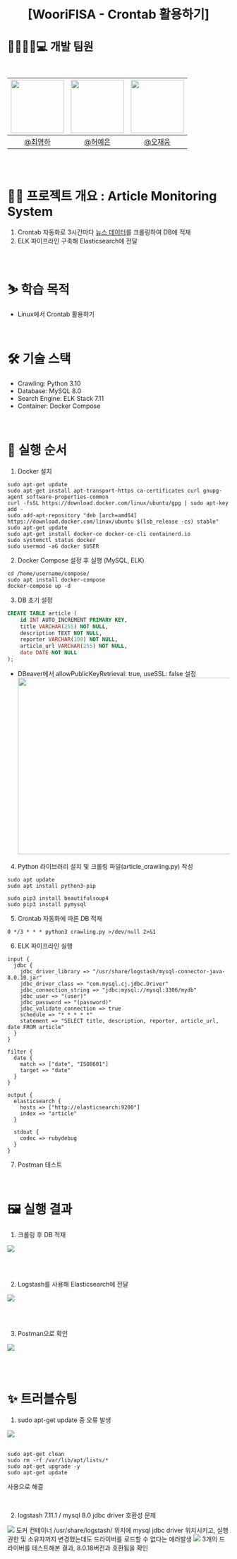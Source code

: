 # <p align="center">[WooriFISA - Crontab 활용하기] 

<h1 style="font-size: 25px;"> 👨‍👨‍👧‍👦💻 개발 팀원 <br>
<br>

|<img src="https://avatars.githubusercontent.com/u/98442485?v=4" width="120" height="120"/>|<img src="https://avatars.githubusercontent.com/u/38968449?v=4" width="120" height="120"/>|<img src="https://avatars.githubusercontent.com/u/175371231?v=4" width="120" height="120"/>|
|:-:|:-:|:-:|
|[@최영하](https://github.com/LeeYeonhee-00)|[@허예은](https://github.com/yyyeun)|[@오재웅](https://github.com/ohwoong2)|
<br>

# 🙆‍♀️ 프로젝트 개요 : Article Monitoring System
1. Crontab 자동화로 3시간마다 [뉴스 데이터](https://www.mk.co.kr/news/society/general/)를 크롤링하여 DB에 적재
2. ELK 파이프라인 구축해 Elasticsearch에 전달
<br>

# ⛷ 학습 목적
- Linux에서 Crontab 활용하기
<br>

# 🛠 기술 스택 
- Crawling: Python 3.10
- Database: MySQL 8.0
- Search Engine: ELK Stack 7.11
- Container: Docker Compose
<br>

# 🥾 실행 순서 
1. Docker 설치
```
sudo apt-get update
sudo apt-get install apt-transport-https ca-certificates curl gnupg-agent software-properties-common
curl -fsSL https://download.docker.com/linux/ubuntu/gpg | sudo apt-key add -
sudo add-apt-repository "deb [arch=amd64] https://download.docker.com/linux/ubuntu $(lsb_release -cs) stable"
sudo apt-get update
sudo apt-get install docker-ce docker-ce-cli containerd.io
sudo systemctl status docker
sudo usermod -aG docker $USER
```

2. Docker Compose 설정 후 실행 (MySQL, ELK)
```
cd /home/username/compose/
sudo apt install docker-compose
docker-compose up -d
```

3. DB 초기 설정
```sql
CREATE TABLE article (
    id INT AUTO_INCREMENT PRIMARY KEY,
    title VARCHAR(255) NOT NULL,
    description TEXT NOT NULL,
    reporter VARCHAR(100) NOT NULL,
    article_url VARCHAR(255) NOT NULL,
    date DATE NOT NULL
);
```
- DBeaver에서 allowPublicKeyRetrieval: true, useSSL: false 설정
  <img src="https://github.com/user-attachments/assets/3a0837c6-b255-42d6-b693-8123dd141746" width="600" height="400"/>

4. Python 라이브러리 설치 및 크롤링 파일(article_crawling.py) 작성
```
sudo apt update
sudo apt install python3-pip

sudo pip3 install beautifulsoup4
sudo pip3 install pymysql
```

5. Crontab 자동화에 따른 DB 적재
```
0 */3 * * * python3 crawling.py >/dev/null 2>&1
```

6. ELK 파이프라인 실행
```
input {
  jdbc {
    jdbc_driver_library => "/usr/share/logstash/mysql-connector-java-8.0.18.jar"
    jdbc_driver_class => "com.mysql.cj.jdbc.Driver"
    jdbc_connection_string => "jdbc:mysql://mysql:3306/mydb"
    jdbc_user => "(user)"
    jdbc_password => "(password)"
    jdbc_validate_connection => true
    schedule => "* * * * *"
    statement => "SELECT title, description, reporter, article_url, date FROM article"
  }
}

filter {
  date {
    match => ["date", "ISO8601"]
    target => "date"
  }
}

output {
  elasticsearch {
    hosts => ["http://elasticsearch:9200"]
    index => "article"
  }

  stdout { 
    codec => rubydebug
  }
}
```

7. Postman 테스트
<br>

# 🖼 실행 결과

1. 크롤링 후 DB 적재
<img src="https://github.com/user-attachments/assets/59f799ba-f8cf-427d-866a-ffaa9d58b33c">

<br><br>

2. Logstash를 사용해 Elasticsearch에 전달
<img src="https://github.com/user-attachments/assets/d7f4b016-e6a4-4031-bc18-8fa3b58f82a1">

<br><br>

3. Postman으로 확인
<img src="https://github.com/user-attachments/assets/18fd9bb3-473d-4bce-95b3-9ec2d5c6e03f">

<br><br>

# ✨ 트러블슈팅 
1. sudo apt-get update 중 오류 발생

<img src="https://github.com/user-attachments/assets/13868a39-fc73-45ed-8748-48781e8b8bf9">
<br><br>

```
sudo apt-get clean 
sudo rm -rf /var/lib/apt/lists/*
sudo apt-get upgrade -y
sudo apt-get update
```
사용으로 해결

<br>

2. logstash 7.11.1 / mysql 8.0 jdbc driver 호환성 문제
<img src="https://github.com/user-attachments/assets/1d54af95-84de-4807-91fb-07a6f5da0f71">
도커 컨테이너 /usr/share/logstash/ 위치에 mysql jdbc driver 위치시키고, 실행권한 및 소유자까지 변경했는데도 드라이버를 로드할 수 없다는 에러발생

<img src="https://github.com/user-attachments/assets/df525a38-6f31-47f1-ab13-f3990b46541f">
3개의 드라이버를 테스트해본 결과, 8.0.18버전과 호환됨을 확인

<br>
